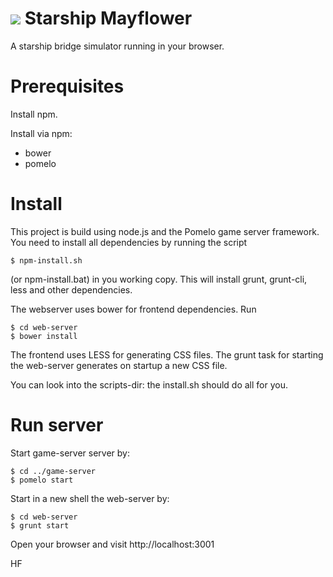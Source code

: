 <a href="https://travis-ci.org/ireznik/StarshipMayflower"><img src="https://travis-ci.org/ireznik/StarshipMayflower.svg?branch=master"></a>
Starship Mayflower
==================

A starship bridge simulator running in your browser.

Prerequisites
=============

Install npm.

Install via npm:
- bower
- pomelo

Install
=======

This project is build using node.js and the Pomelo game server framework. You need to install all dependencies by running the script

```
$ npm-install.sh
```
(or npm-install.bat) in you working copy. This will install grunt, grunt-cli, less and other dependencies.

The webserver uses bower for frontend dependencies. Run

```
$ cd web-server
$ bower install
```

The frontend uses LESS for generating CSS files. The grunt task for starting the web-server generates on startup a new CSS file.


You can look into the scripts-dir: the install.sh should do all for you.


Run server
==========

Start game-server server by:

```
$ cd ../game-server
$ pomelo start
```

Start in a new shell the web-server by:

```
$ cd web-server
$ grunt start
```

Open your browser and visit http://localhost:3001

HF
